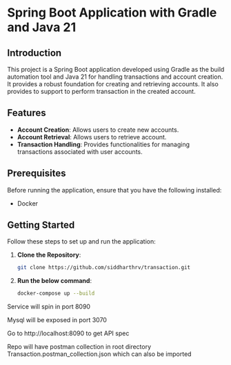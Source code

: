 # Spring Boot Application with Gradle and Java 21

## Introduction

This project is a Spring Boot application developed using Gradle as the build automation tool and Java 21 for handling transactions and account creation. It provides a robust foundation for creating and retrieving accounts. It also provides to support to perform transaction in the created account.

## Features

- **Account Creation**: Allows users to create new accounts.
- **Account Retrieval**: Allows users to retrieve account.
- **Transaction Handling**: Provides functionalities for managing transactions associated with user accounts.

## Prerequisites

Before running the application, ensure that you have the following installed:

- Docker

## Getting Started

Follow these steps to set up and run the application:

1. **Clone the Repository**:

   ```bash
   git clone https://github.com/siddharthrv/transaction.git

2. **Run the below command**:
    ```bash
    docker-compose up --build
    
Service will spin in port 8090

Mysql will be exposed in port 3070

Go to http://localhost:8090 to get API spec

Repo will have postman collection in root directory Transaction.postman_collection.json which can also be imported